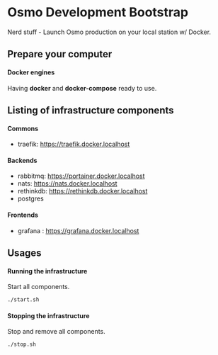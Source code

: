 # Osmo Development Bootstrap

Nerd stuff - Launch Osmo production on your local station w/ Docker.

## Prepare your computer

#### Docker engines

Having __docker__ and __docker-compose__ ready to use.

## Listing of infrastructure components

#### Commons

- traefik: https://traefik.docker.localhost

#### Backends

- rabbitmq: https://portainer.docker.localhost
- nats: https://nats.docker.localhost
- rethinkdb: https://rethinkdb.docker.localhost
- postgres

#### Frontends

- grafana : https://grafana.docker.localhost

## Usages

#### Running the infrastructure
Start all components.

```sh
./start.sh
```

#### Stopping the infrastructure
Stop and remove all components.

```sh
./stop.sh
```
